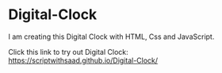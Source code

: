 # Digital-Clock
I am creating this Digital Clock with HTML, Css and JavaScript.

Click this link to try out Digital Clock:
https://scriptwithsaad.github.io/Digital-Clock/
